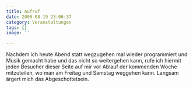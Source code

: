 ```yaml
---
title: Aufruf
date: 2006-08-19 23:06:37
category: Veranstaltungen
tags: []
image: ''

---
```


Nachdem ich heute Abend statt wegzugehen mal wieder programmiert und Musik gemacht habe und das nicht so weitergehen kann, rufe ich hiermit jeden Besucher dieser Seite auf mir vor Ablauf der kommenden Woche mitzuteilen, wo man am Freitag und Samstag weggehen kann. Langsam ärgert mich das Abgeschottetsein.
